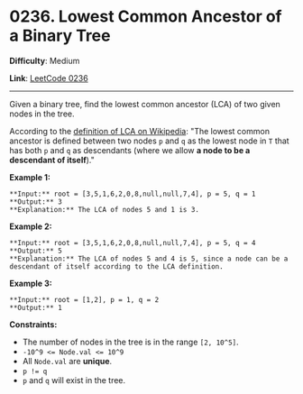 # 0236. Lowest Common Ancestor of a Binary Tree

**Difficulty**: Medium

**Link**: [LeetCode 0236](https://leetcode.com/problems/lowest-common-ancestor-of-a-binary-tree/)

---

Given a binary tree, find the lowest common ancestor (LCA) of two given nodes in the tree.

According to the [definition of LCA on Wikipedia](https://en.wikipedia.org/wiki/Lowest_common_ancestor): "The lowest common ancestor is defined between two nodes `p` and `q` as the lowest node in `T` that has both `p` and `q` as descendants (where we allow **a node to be a descendant of itself**)."

**Example 1:**

    **Input:** root = [3,5,1,6,2,0,8,null,null,7,4], p = 5, q = 1
    **Output:** 3
    **Explanation:** The LCA of nodes 5 and 1 is 3.

**Example 2:**

    **Input:** root = [3,5,1,6,2,0,8,null,null,7,4], p = 5, q = 4
    **Output:** 5
    **Explanation:** The LCA of nodes 5 and 4 is 5, since a node can be a descendant of itself according to the LCA definition.

**Example 3:**

    **Input:** root = [1,2], p = 1, q = 2
    **Output:** 1

**Constraints:**

* The number of nodes in the tree is in the range `[2, 10^5]`.
* `-10^9 <= Node.val <= 10^9`
* All `Node.val` are **unique**.
* `p != q`
* `p` and `q` will exist in the tree.
